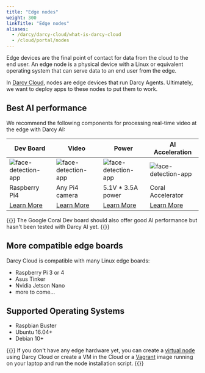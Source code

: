 ```yaml
---
title: "Edge nodes"
weight: 300
linkTitle: "Edge nodes"
aliases:
  - /darcy/darcy-cloud/what-is-darcy-cloud
  - /cloud/portal/nodes
---
```


Edge devices are the final point of contact for data from the
cloud to the end user. An edge node is a physical device with a Linux or equivalent operating system
that can serve data to an end user from the edge.

In [Darcy Cloud](../start-portal.md), nodes are edge devices that run Darcy Agents. Ultimately, we want to deploy
apps to these nodes to put them to work.

## Best AI performance

We recommend the following components for processing real-time video at the edge with Darcy AI:

| Dev Board                                                                  | Video                                                      | Power                                                                                                                                                                                                               | AI Acceleration                                      |
| -------------------------------------------------------------------------- | ---------------------------------------------------------- | ------------------------------------------------------------------------------------------------------------------------------------------------------------------------------------------------------------------- | ---------------------------------------------------- |
| ![face-detection-app](/images/boards/pi4-silo.jpg)                         | ![face-detection-app](/images/boards/picam-silo.jpg)       | ![face-detection-app](/images/boards/power-silo.jpg)                                                                                                                                                                | ![face-detection-app](/images/boards/coral-silo.jpg) |
| Raspberry Pi4                                                              | Any Pi4 camera                                             | 5.1V \* 3.5A power                                                                                                                                                                                                  | Coral Accelerator                                    |
| [Learn More](https://www.raspberrypi.com/products/raspberry-pi-4-model-b/) | [Learn More](https://www.amazon.com/gp/product/B07SN8GYGD) | [Learn More](https://www.amazon.com/CanaKit-Raspberry-Power-Supply-USB-C/dp/B07TYQRXTK/ref=sr_1_3?crid=2BGU12U80RGNV&keywords=canakit+power+supply&qid=1655761341&sprefix=cana+kit+power+supply%2Caps%2C125&sr=8-3) | [Learn More](https://coral.ai/products/accelerator/) |

{{<alert style="info">}}
The Google Coral Dev board should also offer good AI performance but hasn't been tested with Darcy AI yet.
{{</alert>}}

## More compatible edge boards

Darcy Cloud is compatible with many Linux edge boards:

- Raspberry Pi 3 or 4
- Asus Tinker
- Nvidia Jetson Nano
- more to come…

## Supported Operating Systems

- Raspbian Buster
- Ubuntu 16.04+
- Debian 10+

{{<alert style="info">}}
If you don't have any edge hardware yet, you can create a [virtual node](/docs/cloud/adding-nodes/virtual-node.md) using Darcy Cloud or create a VM in the Cloud or a [Vagrant](https://www.vagrantup.com) image running on your laptop and run
the node installation script.
{{</alert>}}
